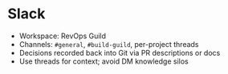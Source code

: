 # Slack

- Workspace: RevOps Guild
- Channels: `#general`, `#build-guild`, per-project threads
- Decisions recorded back into Git via PR descriptions or docs
- Use threads for context; avoid DM knowledge silos
